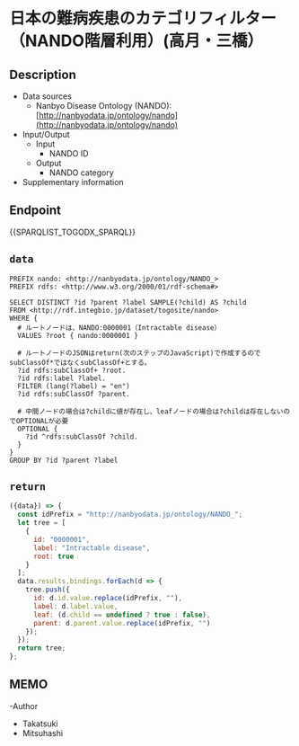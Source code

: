 # 日本の難病疾患のカテゴリフィルター（NANDO階層利用）(高月・三橋）

## Description

- Data sources
    - Nanbyo Disease Ontology (NANDO):[http://nanbyodata.jp/ontology/nando](http://nanbyodata.jp/ontology/nando)
- Input/Output
     -  Input
        - NANDO ID
    - Output
        - NANDO category
- Supplementary information


## Endpoint

{{SPARQLIST_TOGODX_SPARQL}}

## `data`

```sparql
PREFIX nando: <http://nanbyodata.jp/ontology/NANDO_>
PREFIX rdfs: <http://www.w3.org/2000/01/rdf-schema#>

SELECT DISTINCT ?id ?parent ?label SAMPLE(?child) AS ?child
FROM <http://rdf.integbio.jp/dataset/togosite/nando>
WHERE {
  # ルートノードは、NANDO:0000001（Intractable disease）
  VALUES ?root { nando:0000001 }
  
  # ルートノードのJSONはreturn(次のステップのJavaScript)で作成するのでsubClassOf*ではなくsubClassOf+とする。
  ?id rdfs:subClassOf+ ?root.
  ?id rdfs:label ?label.
  FILTER (lang(?label) = "en")
  ?id rdfs:subClassOf ?parent.
  
  # 中間ノードの場合は?childに値が存在し、leafノードの場合は?childは存在しないのでOPTIONALが必要
  OPTIONAL {
    ?id ^rdfs:subClassOf ?child.
  }
}
GROUP BY ?id ?parent ?label 
```

## `return`

```javascript
({data}) => {
  const idPrefix = "http://nanbyodata.jp/ontology/NANDO_";
  let tree = [
    {
      id: "0000001",
      label: "Intractable disease",
      root: true
    }
  ];
  data.results.bindings.forEach(d => {
    tree.push({
      id: d.id.value.replace(idPrefix, ""),
      label: d.label.value,
      leaf: (d.child == undefined ? true : false),
      parent: d.parent.value.replace(idPrefix, "")
    });
  });
  return tree;
};
```

## MEMO
-Author
 - Takatsuki
 - Mitsuhashi